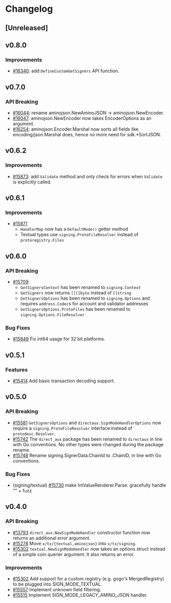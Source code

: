 <!--
Guiding Principles:

Changelogs are for humans, not machines.
There should be an entry for every single version.
The same types of changes should be grouped.
Versions and sections should be linkable.
The latest version comes first.
The release date of each version is displayed.
Mention whether you follow Semantic Versioning.

Usage:

Change log entries are to be added to the Unreleased section under the
appropriate stanza (see below). Each entry should ideally include a tag and
the Github issue reference in the following format:

* (<tag>) [#<issue-number>] Changelog message.

Types of changes (Stanzas):

"Features" for new features.
"Improvements" for changes in existing functionality.
"Deprecated" for soon-to-be removed features.
"Bug Fixes" for any bug fixes.
"API Breaking" for breaking exported APIs used by developers building on SDK.
Ref: https://keepachangelog.com/en/1.0.0/
-->

# Changelog

## [Unreleased]

## v0.8.0

### Improvements

* [#16340](https://github.com/T-ragon/cosmos-sdk/pull/16340): add `DefineCustomGetSigners` API function.

## v0.7.0

### API Breaking

* [#16044](https://github.com/T-ragon/cosmos-sdk/pull/16044): rename aminojson.NewAminoJSON -> aminojson.NewEncoder.
* [#16047](https://github.com/T-ragon/cosmos-sdk/pull/16047): aminojson.NewEncoder now takes EncoderOptions as an argument.
* [#16254](https://github.com/T-ragon/cosmos-sdk/pull/16254): aminojson.Encoder.Marshal now sorts all fields like encoding/json.Marshal does, hence no more need for sdk.\*SortJSON.

## v0.6.2

### Improvements

* [#15873](https://github.com/T-ragon/cosmos-sdk/pull/15873): add `Validate` method and only check for errors when `Validate` is explicitly called.

## v0.6.1

### Improvements

* [#15871](https://github.com/T-ragon/cosmos-sdk/pull/15871)
    * `HandlerMap` now has a `DefaultMode()` getter method
    * Textual types use `signing.ProtoFileResolver` instead of `protoregistry.Files`

## v0.6.0

### API Breaking

* [#15709](https://github.com/T-ragon/cosmos-sdk/pull/15709):
    * `GetSignersContext` has been renamed to `signing.Context`
    * `GetSigners` now returns `[][]byte` instead of `[]string`
    * `GetSignersOptions` has been renamed to `signing.Options` and requires `address.Codec`s for account and validator addresses
    * `GetSignersOptions.ProtoFiles` has been renamed to `signing.Options.FileResolver`

### Bug Fixes

* [#15849](https://github.com/T-ragon/cosmos-sdk/pull/15849) Fix int64 usage for 32 bit platforms.

## v0.5.1

### Features

* [#15414](https://github.com/T-ragon/cosmos-sdk/pull/15414) Add basic transaction decoding support.

## v0.5.0

### API Breaking

* [#15581](https://github.com/T-ragon/cosmos-sdk/pull/15581) `GetSignersOptions` and `directaux.SignModeHandlerOptions` now
require a `signing.ProtoFileResolver` interface instead of `protodesc.Resolver`.
* [#15742](https://github.com/T-ragon/cosmos-sdk/pull/15742) The `direct_aux` package has been renamed to `directaux` in line with Go conventions. No other types were changed during the package rename.
* [#15748](https://github.com/T-ragon/cosmos-sdk/pull/15748) Rename signing.SignerData.ChainId to .ChainID, in line with Go conventions.

### Bug Fixes

* (signing/textual) [#15730](https://github.com/T-ragon/cosmos-sdk/pull/15730) make IntValueRenderer.Parse: gracefully handle "" + fuzz

## v0.4.0

### API Breaking

* [#13793](https://github.com/T-ragon/cosmos-sdk/pull/13793) `direct_aux.NewSignModeHandler` constructor function now returns an additional error argument.
* [#15278](https://github.com/T-ragon/cosmos-sdk/pull/15278) Move `x/tx/{textual,aminojson}` into `x/tx/signing`.
* [#15302](https://github.com/T-ragon/cosmos-sdk/pull/15302) `textual.NewSignModeHandler` now takes an options struct instead of a simple coin querier argument. It also returns an error.

### Improvements

* [#15302](https://github.com/T-ragon/cosmos-sdk/pull/15302) Add support for a custom registry (e.g. gogo's MergedRegistry) to be plugged into SIGN_MODE_TEXTUAL.
* [#15557](https://github.com/T-ragon/cosmos-sdk/pull/15557) Implement unknown field filtering.
* [#15515](https://github.com/T-ragon/cosmos-sdk/pull/15515) Implement SIGN_MODE_LEGACY_AMINO_JSON handler.
